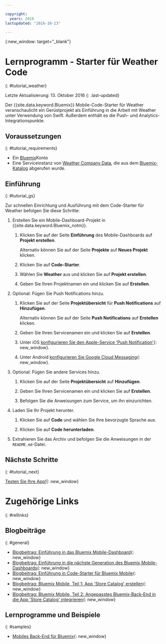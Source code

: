 ```yaml
---

copyright:
  years: 2016
lastupdated: "2016-10-13"

---
```

{:new_window: target="_blank"}

# Lernprogramm - Starter für Weather Code
{: #tutorial_weather}

Letzte Aktualisierung: 13. Oktober 2016
{: .last-updated}

Der {{site.data.keyword.Bluemix}} Mobile-Code-Starter für Weather veranschaulicht ein Gerüstprojekt als Einführung in die Arbeit mit Weather unter Verwendung von Swift. Außerdem enthält es die Push- und Analytics-Integrationspunkte.


## Voraussetzungen
{: #tutorial_requirements}

* Ein [Bluemix](http://bluemix.net)Konto
* Eine Serviceinstanz von [Weather Company Data](https://console.{DomainName}/catalog/services/weather-company-data/), die aus dem [Bluemix-Katalog](https://console.{DomainName}/catalog/) abgerufen wurde.


## Einführung
{: #tutorial_gs}

Zur schnellen Einrichtung und Ausführung mit dem Code-Starter für Weather befolgen Sie diese Schritte:

1. Erstellen Sie ein Mobile-Dashboard-Projekt in {{site.data.keyword.Bluemix_notm}}.

   1. Klicken Sie auf der Seite **Einführung** des Mobile-Dashboards auf **Projekt erstellen**.

      Alternativ können Sie auf der Seite **Projekte** auf **Neues Projekt** klicken.

   2. Klicken Sie auf **Code-Starter**.

   3. Wählen Sie **Weather** aus und klicken Sie auf **Projekt erstellen**.

   4. Geben Sie Ihren Projektnamen ein und klicken Sie auf **Erstellen**.

2. Optional: Fügen Sie Push Notifications hinzu.

   1. Klicken Sie auf der Seite **Projektübersicht** für **Push Notifications** auf **Hinzufügen**.

      Alternativ können Sie auf der Seite **Push Notifications** auf **Erstellen** klicken.

   2. Geben Sie Ihren Servicenamen ein und klicken Sie auf **Erstellen**.

   3. Unter iOS [konfigurieren Sie den Apple-Service 'Push Notification'](../services/mobilepush/t_push_provider_ios.html){: new_window}.

   4. Unter Android [konfigurieren Sie Google Cloud Messaging](../services/mobilepush/t_push_provider_android.html){: new_window}.

3. Optional: Fügen Sie andere Services hinzu.

   1. Klicken Sie auf der Seite **Projektübersicht** auf **Hinzufügen**.

   2. Geben Sie Ihren Servicenamen ein und klicken Sie auf **Erstellen**.

   3. Befolgen Sie die Anweisungen zum Service, um ihn einzurichten.

4. Laden Sie Ihr Projekt herunter.

   1. Klicken Sie auf **Code** und wählen Sie Ihre bevorzugte Sprache aus.

   2. Klicken Sie auf **Code herunterladen**.

5. Extrahieren Sie das Archiv und befolgen Sie die Anweisungen in der `README.md`-Datei.


## Nächste Schritte
{: #tutorial_next}

[Testen Sie Ihre App!](http://new-console.{DomainName}/mobile/create-project?starter=fad1d49e-f7b6-3aff-9b53-14673fca4399){: new_window}


# Zugehörige Links
{: #rellinks}

<!-- links to internal services don't work
## {{site.data.keyword.Bluemix_notm}} Mobile services
{: #general}
* [Mobile Analytics (Beta)](../services/mobileanalytics/index.html){: new_window}
* [Mobile Client Access](../services/mobileaccess/index.html){: new_window}
* [Mobile Foundation](../services/mobilefoundation/index.html){: new_window}
* [Mobile Quality Assurance)](../services/MobileQualityAssurance/index.html){: new_window}
* [Push Notifications](../services/mobilepush/index.html){: new_window}
-->

## Blogbeiträge
{: #general}
* [Blogbeitrag: Einführung in das Bluemix Mobile-Dashboard](https://developer.ibm.com/bluemix/2016/07/08/new-bluemix-mobile-dashboard/){: new_window}
* [Blogbeitrag: Einführung in die nächste Generation des Bluemix Mobile-Dashboards](https://ibm.com/blogs/bluemix/2016/10/introducing-the-next-generation-of-the-bluemix-mobile-dashboard/){: new_window}
* [Blogbeitrag: Einführung in Code-Starter für Bluemix Mobile](https://www.ibm.com/blogs/bluemix/2016/10/rapid-dev-with-mobile-code-starters/){: new_window}
* [Blogbeitrag: Bluemix Mobile, Teil 1: App 'Store Catalog' erstellen](https://developer.ibm.com/bluemix/2016/07/13/bluemix-mobile-creating-store-catalog-app-part1/){: new_window}
* [Blogbeitrag: Bluemix Mobile, Teil 2: Angepasstes Bluemix-Back-End in die App 'Store Catalog' integrieren](https://developer.ibm.com/bluemix/2016/07/14/bluemix-mobile-integrating-custom-backend-part2/){: new_window}

## Lernprogramme und Beispiele
{: #samples}
* [Mobiles Back-End für Bluemix](https://github.com/ibm-bluemix-mobile-services/mobiledashboard-storecatalog-backend){: new_window}

